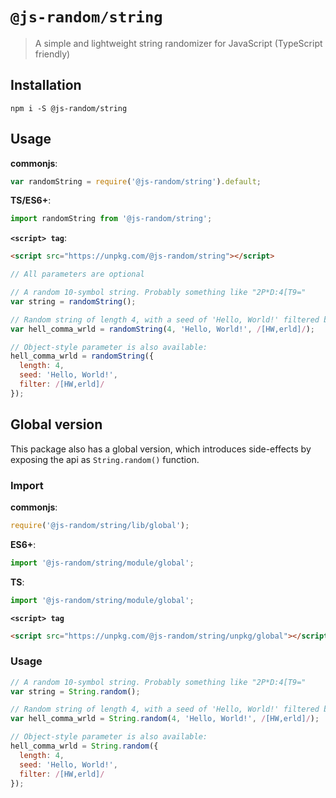 # `@js-random/string`

> A simple and lightweight string randomizer for JavaScript (TypeScript friendly)

## Installation

```
npm i -S @js-random/string
```

## Usage

**commonjs**:
```js
var randomString = require('@js-random/string').default;
```

**TS/ES6+**:
```ts
import randomString from '@js-random/string';
```

**`<script> tag`**:
```html
<script src="https://unpkg.com/@js-random/string"></script>
```

```js
// All parameters are optional

// A random 10-symbol string. Probably something like "2P*D:4[T9="
var string = randomString();

// Random string of length 4, with a seed of 'Hello, World!' filtered by /[HW,erld]/ for each symbol
var hell_comma_wrld = randomString(4, 'Hello, World!', /[HW,erld]/);

// Object-style parameter is also available:
hell_comma_wrld = randomString({
  length: 4,
  seed: 'Hello, World!',
  filter: /[HW,erld]/
});
```

## Global version

This package also has a global version, which introduces side-effects by exposing the api as `String.random()` function.

### Import

**commonjs**:
```js
require('@js-random/string/lib/global');
```

**ES6+**:
```ts
import '@js-random/string/module/global';
```

**TS**:
```ts
import '@js-random/string/module/global';
```

**`<script> tag`**
```html
<script src="https://unpkg.com/@js-random/string/unpkg/global"></script>
```

### Usage

```js
// A random 10-symbol string. Probably something like "2P*D:4[T9="
var string = String.random();

// Random string of length 4, with a seed of 'Hello, World!' filtered by /[HW,erld]/ for each symbol
var hell_comma_wrld = String.random(4, 'Hello, World!', /[HW,erld]/);

// Object-style parameter is also available:
hell_comma_wrld = String.random({
  length: 4,
  seed: 'Hello, World!',
  filter: /[HW,erld]/
});
```
